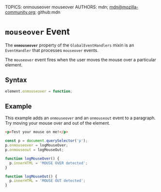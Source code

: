 TOPICS: onmouseover
        mouseover
AUTHORS: mdn; mdn@mozilla-community.org; github:mdn

# `mouseover` Event

The **`onmouseover`** property of the `GlobalEventHandlers` mixin is an `EventHandler` that
processes `mouseover` events.

The `mouseover` event fires when the user moves the mouse over a particular element.

## Syntax

```javascript
element.onmouseover = function;
```

## Example

This example adds an `onmouseover` and an `onmouseout` event to a paragraph. Try moving your mouse
over and out of the element.

```html
<p>Test your mouse on me!</p>
```

```javascript
const p = document.querySelector('p');
p.onmouseover = logMouseOver;
p.onmouseout = logMouseOut;

function logMouseOver() {
  p.innerHTML = 'MOUSE OVER detected';
}

function logMouseOut() {
  p.innerHTML = 'MOUSE OUT detected';
}
```
